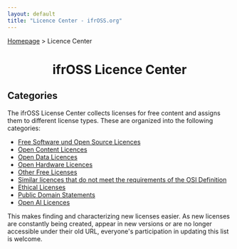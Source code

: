 ```yaml
---
layout: default
title: "Licence Center - ifrOSS.org"
---
```


<p><a href="/ifrOSS/index_en.html">Homepage</a> > Licence Center<br></p>

<h1 style="text-align: center;">ifrOSS Licence Center</h1>

## Categories
The ifrOSS License Center collects licenses for free content and assigns them to different license types. These are organized into the following categories:

* [Free Software und Open Source Licences](/ifrOSS/Pages/licence_center/foss/en)
* [Open Content Licences](/ifrOSS/Pages/licence_center/opencontent/en)
* [Open Data Licences](/ifrOSS/Pages/licence_center/opencontent/en)
* [Open Hardware Licences](/ifrOSS/Pages/licence_center/openhardware/en)
* [Other Free Licenses](/ifrOSS/Pages/licence_center/other_licenses/en)
* [Similar licences that do not meet the requirements of the OSI Definition](/ifrOSS/Pages/licence_center/nonfree/en)
* [Ethical Licenses](/ifrOSS/Pages/licence_center/ethical/en)
* [Public Domain Statements](/ifrOSS/Pages/licence_center/public_domain/en)
* [Open AI Licences](/ifrOSS/Pages/licence_center/openai/en)
 
This makes finding and characterizing new licenses easier. As new licenses are constantly being created, appear in new versions or are no longer accessible under their old URL, everyone's participation in updating this list is welcome.
